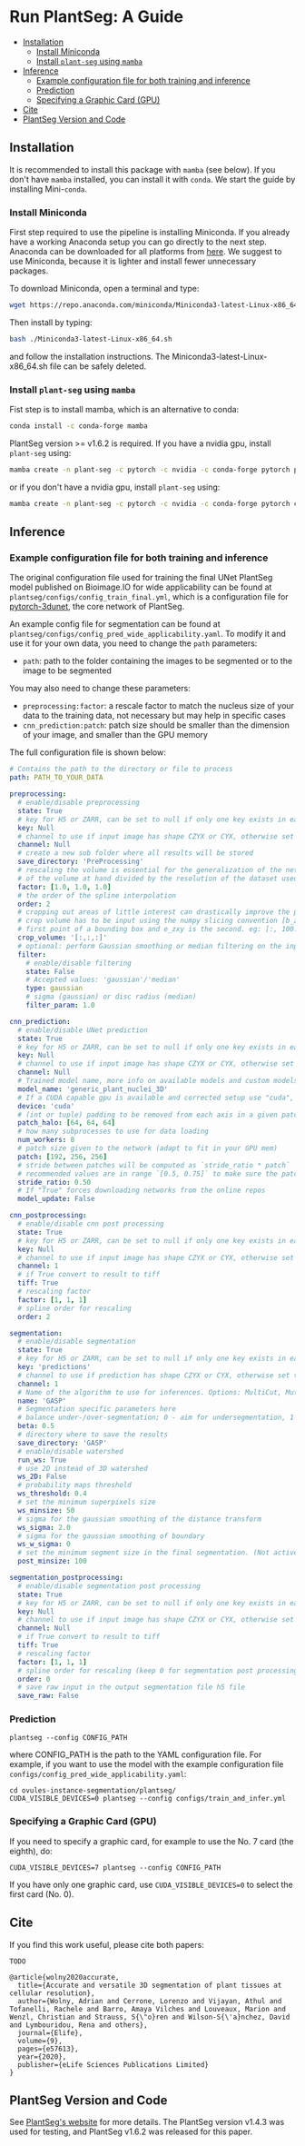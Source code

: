 # Run PlantSeg: A Guide <!-- omit in toc -->

- [Installation](#installation)
  - [Install Miniconda](#install-miniconda)
  - [Install `plant-seg` using `mamba`](#install-plant-seg-using-mamba)
- [Inference](#inference)
  - [Example configuration file for both training and inference](#example-configuration-file-for-both-training-and-inference)
  - [Prediction](#prediction)
  - [Specifying a Graphic Card (GPU)](#specifying-a-graphic-card-gpu)
- [Cite](#cite)
- [PlantSeg Version and Code](#plantseg-version-and-code)


## Installation
It is recommended to install this package with `mamba` (see below). If you don't have `mamba` installed, you can install it with `conda`. We start the guide by installing Mini-`conda`.

### Install Miniconda
First step required to use the pipeline is installing Miniconda. If you already have a working Anaconda setup you can go directly to the next step. Anaconda can be downloaded for all platforms from [here](https://www.anaconda.com/products/distribution). We suggest to use Miniconda, because it is lighter and install fewer unnecessary packages.

To download Miniconda, open a terminal and type:
```bash
wget https://repo.anaconda.com/miniconda/Miniconda3-latest-Linux-x86_64.sh
```

Then install by typing:
```bash
bash ./Miniconda3-latest-Linux-x86_64.sh
```
and follow the installation instructions. The Miniconda3-latest-Linux-x86_64.sh file can be safely deleted.

### Install `plant-seg` using `mamba`
Fist step is to install mamba, which is an alternative to conda:
```bash
conda install -c conda-forge mamba
```

PlantSeg version >= v1.6.2 is required. If you have a nvidia gpu, install `plant-seg` using:
```bash
mamba create -n plant-seg -c pytorch -c nvidia -c conda-forge pytorch pytorch-cuda=12.1 pyqt lcerrone::plantseg
```

or if you don't have a nvidia gpu, install `plant-seg` using:
```bash
mamba create -n plant-seg -c pytorch -c nvidia -c conda-forge pytorch cpuonly pyqt lcerrone::plantseg
```

## Inference

### Example configuration file for both training and inference
The original configuration file used for training the final UNet PlantSeg model published on Bioimage.IO for wide applicability can be found at `plantseg/configs/config_train_final.yml`, which is a configuration file for [pytorch-3dunet](https://github.com/wolny/pytorch-3dunet), the core network of PlantSeg.

An example config file for segmentation can be found at `plantseg/configs/config_pred_wide_applicability.yaml`. To modify it and use it for your own data, you need to change the `path` parameters:

- `path`: path to the folder containing the images to be segmented or to the image to be segmented

You may also need to change these parameters:

- `preprocessing:factor`: a rescale factor to match the nucleus size of your data to the training data, not necessary but may help in specific cases
- `cnn_prediction:patch`: patch size should be smaller than the dimension of your image, and smaller than the GPU memory

The full configuration file is shown below:
```yaml
# Contains the path to the directory or file to process
path: PATH_TO_YOUR_DATA

preprocessing:
  # enable/disable preprocessing
  state: True
  # key for H5 or ZARR, can be set to null if only one key exists in each file
  key: Null
  # channel to use if input image has shape CZYX or CYX, otherwise set to null
  channel: Null
  # create a new sub folder where all results will be stored
  save_directory: 'PreProcessing'
  # rescaling the volume is essential for the generalization of the networks. The rescaling factor can be computed as the resolution
  # of the volume at hand divided by the resolution of the dataset used in training. Be careful, if the difference is too large check for a different model.
  factor: [1.0, 1.0, 1.0]
  # the order of the spline interpolation
  order: 2
  # cropping out areas of little interest can drastically improve the performance of plantseg.
  # crop volume has to be input using the numpy slicing convention [b_z:e_z, b_x:e_x, b_y:e_y], where b_zxy is the
  # first point of a bounding box and e_zxy is the second. eg: [:, 100:500, 400:900]
  crop_volume: '[:,:,:]'
  # optional: perform Gaussian smoothing or median filtering on the input.
  filter:
    # enable/disable filtering
    state: False
    # Accepted values: 'gaussian'/'median'
    type: gaussian
    # sigma (gaussian) or disc radius (median)
    filter_param: 1.0

cnn_prediction:
  # enable/disable UNet prediction
  state: True
  # key for H5 or ZARR, can be set to null if only one key exists in each file; null is recommended if the previous steps has state True
  key: Null
  # channel to use if input image has shape CZYX or CYX, otherwise set to null; null is recommended if the previous steps has state True
  channel: Null
  # Trained model name, more info on available models and custom models in the README
  model_name: 'generic_plant_nuclei_3D'
  # If a CUDA capable gpu is available and corrected setup use "cuda", if not you can use "cpu" for cpu only inference (slower)
  device: 'cuda'
  # (int or tuple) padding to be removed from each axis in a given patch in order to avoid checkerboard artifacts
  patch_halo: [64, 64, 64]
  # how many subprocesses to use for data loading
  num_workers: 8
  # patch size given to the network (adapt to fit in your GPU mem)
  patch: [192, 256, 256]
  # stride between patches will be computed as `stride_ratio * patch`
  # recommended values are in range `[0.5, 0.75]` to make sure the patches have enough overlap to get smooth prediction maps
  stride_ratio: 0.50
  # If "True" forces downloading networks from the online repos
  model_update: False

cnn_postprocessing:
  # enable/disable cnn post processing
  state: True
  # key for H5 or ZARR, can be set to null if only one key exists in each file; null is recommended if the previous steps has state True
  key: Null
  # channel to use if input image has shape CZYX or CYX, otherwise set to null; null is recommended if the previous steps has state True
  channel: 1
  # if True convert to result to tiff
  tiff: True
  # rescaling factor
  factor: [1, 1, 1]
  # spline order for rescaling
  order: 2

segmentation:
  # enable/disable segmentation
  state: True
  # key for H5 or ZARR, can be set to null if only one key exists in each file; null is recommended if the previous steps has state True
  key: 'predictions'
  # channel to use if prediction has shape CZYX or CYX, otherwise set to null; null is recommended if the previous steps has state True
  channel: 1
  # Name of the algorithm to use for inferences. Options: MultiCut, MutexWS, GASP, DtWatershed
  name: 'GASP'
  # Segmentation specific parameters here
  # balance under-/over-segmentation; 0 - aim for undersegmentation, 1 - aim for oversegmentation. (Not active for DtWatershed)
  beta: 0.5
  # directory where to save the results
  save_directory: 'GASP'
  # enable/disable watershed
  run_ws: True
  # use 2D instead of 3D watershed
  ws_2D: False
  # probability maps threshold
  ws_threshold: 0.4
  # set the minimum superpixels size
  ws_minsize: 50
  # sigma for the gaussian smoothing of the distance transform
  ws_sigma: 2.0
  # sigma for the gaussian smoothing of boundary
  ws_w_sigma: 0
  # set the minimum segment size in the final segmentation. (Not active for DtWatershed)
  post_minsize: 100

segmentation_postprocessing:
  # enable/disable segmentation post processing
  state: True
  # key for H5 or ZARR, can be set to null if only one key exists in each file; null is recommended if the previous steps has state True
  key: Null
  # channel to use if input image has shape CZYX or CYX, otherwise set to null; null is recommended if the previous steps has state True
  channel: Null
  # if True convert to result to tiff
  tiff: True
  # rescaling factor
  factor: [1, 1, 1]
  # spline order for rescaling (keep 0 for segmentation post processing
  order: 0
  # save raw input in the output segmentation file h5 file
  save_raw: False

```

### Prediction
```shell
plantseg --config CONFIG_PATH
```
where CONFIG_PATH is the path to the YAML configuration file. For example, if you want to use the model with the example configuration file `configs/config_pred_wide_applicability.yaml`:
```shell
cd ovules-instance-segmentation/plantseg/
CUDA_VISIBLE_DEVICES=0 plantseg --config configs/train_and_infer.yml
```

### Specifying a Graphic Card (GPU)
If you need to specify a graphic card, for example to use the No. 7 card (the eighth), do:
```shell
CUDA_VISIBLE_DEVICES=7 plantseg --config CONFIG_PATH
```
If you have only one graphic card, use `CUDA_VISIBLE_DEVICES=0` to select the first card (No. 0).

## Cite
If you find this work useful, please cite both papers:
```
TODO

@article{wolny2020accurate,
  title={Accurate and versatile 3D segmentation of plant tissues at cellular resolution},
  author={Wolny, Adrian and Cerrone, Lorenzo and Vijayan, Athul and Tofanelli, Rachele and Barro, Amaya Vilches and Louveaux, Marion and Wenzl, Christian and Strauss, S{\"o}ren and Wilson-S{\'a}nchez, David and Lymbouridou, Rena and others},
  journal={Elife},
  volume={9},
  pages={e57613},
  year={2020},
  publisher={eLife Sciences Publications Limited}
}
```

## PlantSeg Version and Code
See [PlantSeg's website](https://github.com/hci-unihd/plant-seg) for more details. The PlantSeg version v1.4.3 was used for testing, and PlantSeg v1.6.2 was released for this paper.
